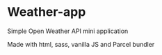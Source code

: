 # Weather-app

Simple Open Weather API mini application

Made with html, sass, vanilla JS and Parcel bundler
